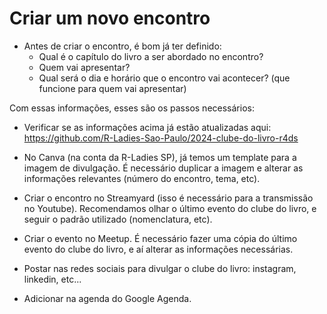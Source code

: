# Criar um novo encontro

- Antes de criar o encontro, é bom já ter definido:
   - Qual é o capítulo do livro a ser abordado no encontro?
   - Quem vai apresentar?
   - Qual será o dia e horário que o encontro vai acontecer? (que funcione para quem vai apresentar)
 
Com essas informações, esses são os passos necessários:

- Verificar se as informações acima já estão atualizadas aqui: https://github.com/R-Ladies-Sao-Paulo/2024-clube-do-livro-r4ds

- No Canva (na conta da R-Ladies SP), já temos um template para a imagem de divulgação. É necessário duplicar a imagem e alterar as informações relevantes (número do encontro, tema, etc).

- Criar o encontro no Streamyard (isso é necessário para a transmissão no Youtube). Recomendamos olhar o último evento do clube do livro, e seguir o padrão utilizado (nomenclatura, etc).

- Criar o evento no Meetup. É necessário fazer uma cópia do último evento do clube do livro, e aí alterar as informações necessárias.

- Postar nas redes sociais para divulgar o clube do livro: instagram, linkedin, etc...

- Adicionar na agenda do Google Agenda.
